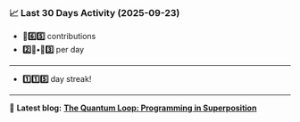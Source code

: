 <!--START_STATS-->
### 📈 Last 30 Days Activity (2025-09-23)  
- **🎱6️⃣5️⃣** contributions  
- **2️⃣🎱•🎱3️⃣** per day
---
- **1️⃣1️⃣5️⃣** day streak!
---
📝 **Latest blog:** [**The Quantum Loop: Programming in Superposition**](https://andriak.com/blog/quantum-loop)
<!--END_STATS-->
